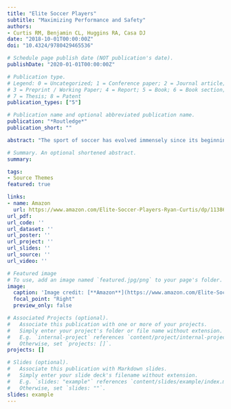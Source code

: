 ```yaml
---
title: "Elite Soccer Players"
subtitle: "Maximizing Performance and Safety"
authors: 
- Curtis RM, Benjamin CL, Huggins RA, Casa DJ
date: "2018-10-01T00:00:00Z"
doi: "10.4324/9780429465536"

# Schedule page publish date (NOT publication's date).
publishDate: "2020-01-01T00:00:00Z"

# Publication type.
# Legend: 0 = Uncategorized; 1 = Conference paper; 2 = Journal article;
# 3 = Preprint / Working Paper; 4 = Report; 5 = Book; 6 = Book section;
# 7 = Thesis; 8 = Patent
publication_types: ["5"]

# Publication name and optional abbreviated publication name.
publication: "*Routledge*"
publication_short: ""

abstract: "The sport of soccer has evolved immensely since its beginning around 2,000 years ago and is now considered the most popular sport in the world. The research related to the physical, psychological, and tactical aspects of the game has risen in conjunction with its fame. Elite Soccer Players: Maximizing Performance and Safety seeks to inform the reader with the most current research connected to optimizing physical performance and reducing the risk of injury of the elite soccer athlete for a variety of ages. After providing an initial brief overview of applying physical and psychological scientific concepts in soccer (*Part I: Laying the Foundation*), this book then takes the reader through a series of important yet novel parts including: *Athlete Monitoring and Data Analysis*, *Optimizing Physical Performance*, *Injury Epidemiology and Risk Reduction*, *Achieving Peak Performance and Safety in Various Environmental Conditions*, and *Unique Aspects of the Game*. The goal of Elite Soccer Players: Maximizing Performance and Safety is to conceptualize and expand upon the current research associated with these topics and provide an applicable point of view to the coaches, sport scientists, strength and conditioning coaches, and sports medicine professionals who work with these athletes every day."

# Summary. An optional shortened abstract.
summary: 

tags:
- Source Themes
featured: true

links:
- name: Amazon
  url: https://www.amazon.com/Elite-Soccer-Players-Ryan-Curtis/dp/113861081X
url_pdf: 
url_code: ''
url_dataset: ''
url_poster: ''
url_project: ''
url_slides: ''
url_source: ''
url_video: ''

# Featured image
# To use, add an image named `featured.jpg/png` to your page's folder.
image:
  caption: 'Image credit: [**Amazon**](https://www.amazon.com/Elite-Soccer-Players-Ryan-Curtis/dp/113861081X)'
  focal_point: "Right"
  preview_only: false

# Associated Projects (optional).
#   Associate this publication with one or more of your projects.
#   Simply enter your project's folder or file name without extension.
#   E.g. `internal-project` references `content/project/internal-project/index.md`.
#   Otherwise, set `projects: []`.
projects: []

# Slides (optional).
#   Associate this publication with Markdown slides.
#   Simply enter your slide deck's filename without extension.
#   E.g. `slides: "example"` references `content/slides/example/index.md`.
#   Otherwise, set `slides: ""`.
slides: example
---
```


